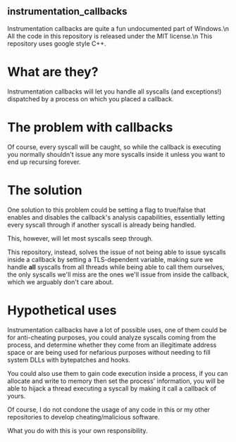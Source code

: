 ## instrumentation_callbacks
Instrumentation callbacks are quite a fun undocumented part of Windows.\n
All the code in this repository is released under the MIT license.\n
This repository uses google style C++.

# What are they?
Instrumentation callbacks will let you handle all syscalls (and exceptions!) dispatched by a process on which you placed a callback. 

# The problem with callbacks
Of course, every syscall will be caught, so while the callback is executing you normally shouldn't issue any more syscalls inside it unless you want to end up recursing forever.

# The solution
One solution to this problem could be setting a flag to true/false that enables and disables the callback's analysis capabilities, essentially letting every syscall through if another syscall is already being handled.

This, however, will let most syscalls seep through.

This repository, instead, solves the issue of not being able to issue syscalls inside a callback by setting a TLS-dependent variable, making sure we handle **all** syscalls from all threads while being able to call them ourselves, the only syscalls we'll miss are the ones we'll issue from inside the callback, which we arguably don't care about.

# Hypothetical uses
Instrumentation callbacks have a lot of possible uses, one of them could be for anti-cheating purposes, you could analyze syscalls coming from the process, and determine whether they come from an illegitimate address space or are being used for nefarious purposes without needing to fill system DLLs with bytepatches and hooks.

You could also use them to gain code execution inside a process, if you can allocate and write to memory then set the process' information, you will be able to hijack a thread executing a syscall by making it call a callback of yours.

Of course, I do not condone the usage of any code in this or my other repositories to develop cheating/malicious software.

What you do with this is your own responsibility.